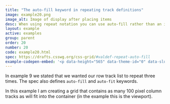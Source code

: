 ```yaml
---
title: "The auto-fill keyword in repeating track definitions"
image: example20.png
image_alt: Image of display after placing items
desc: When using repeat notation you can use auto-fill rather than an integer to create as many tracks as will fill the container
layout: example
active: examples
group: parent
order: 20
number: 20
code: example20.html 
spec: https://drafts.csswg.org/css-grid/#valdef-repeat-auto-fill
example-codepen-embed: '<p data-height="565" data-theme-id="0" data-slug-hash="mJNyjb" data-default-tab="result" data-user="rachelandrew" class="codepen">See the Pen <a href="http://codepen.io/rachelandrew/pen/mJNyjb/">Grid by Example 20: the auto keyword in repeating track definitions</a> by rachelandrew (<a href="http://codepen.io/rachelandrew">@rachelandrew</a>) on <a href="http://codepen.io">CodePen</a>.</p>'
---
```


In example 9 we stated that we wanted our row track list to repeat three times. The spec also defines `auto-fill` and `auto-fit` keywords.

In this example I am creating a grid that contains as many 100 pixel column tracks as will fit into the container (in the example this is the viewport).
